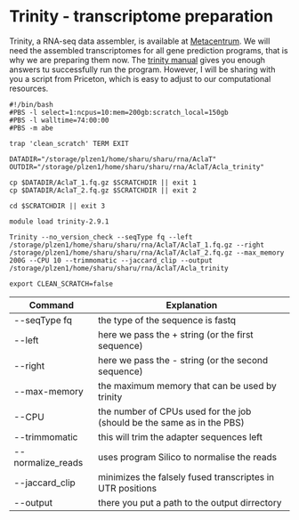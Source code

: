# Trinity - transcriptome preparation
Trinity, a RNA-seq data assembler, is available at [Metacentrum](https://wiki.metacentrum.cz/wiki/Trinity).
We will need the assembled transcriptomes for all gene prediction programs, that is why we are preparing them now.
The [trinity manual](https://github.com/trinityrnaseq/trinityrnaseq/wiki/Running%20Trinity) gives you enough answers tu successfully run the program. 
However, I will be sharing with you a script from Priceton, which is easy to adjust to our computational resources.

```
#!/bin/bash
#PBS -l select=1:ncpus=10:mem=200gb:scratch_local=150gb
#PBS -l walltime=74:00:00
#PBS -m abe 

trap 'clean_scratch' TERM EXIT

DATADIR="/storage/plzen1/home/sharu/sharu/rna/AclaT"
OUTDIR="/storage/plzen1/home/sharu/sharu/rna/AclaT/Acla_trinity"

cp $DATADIR/AclaT_1.fq.gz $SCRATCHDIR || exit 1
cp $DATADIR/AclaT_2.fq.gz $SCRATCHDIR || exit 2

cd $SCRATCHDIR || exit 3

module load trinity-2.9.1

Trinity --no_version_check --seqType fq --left /storage/plzen1/home/sharu/sharu/rna/AclaT/AclaT_1.fq.gz --right /storage/plzen1/home/sharu/sharu/rna/AclaT/AclaT_2.fq.gz --max_memory 200G --CPU 10 --trimmomatic --jaccard_clip --output /storage/plzen1/home/sharu/sharu/rna/AclaT/Acla_trinity

export CLEAN_SCRATCH=false

```
|Command | Explanation|
|---|---|
|--seqType fq|the type of the sequence is fastq|
|--left|here we pass the + string (or the first sequence)|
|--right| here we pass the - string (or the second sequence)|
|--max-memory|the maximum memory that can be used by trinity|
|--CPU|the number of CPUs used for the job (should be the same as in the PBS)|
|--trimmomatic| this will trim the adapter sequences left|
|--normalize_reads|uses program Silico to normalise the reads|
|--jaccard_clip|minimizes the falsely fused transcriptes in UTR positions |
|--output|there you put a path to the output dirrectory|
